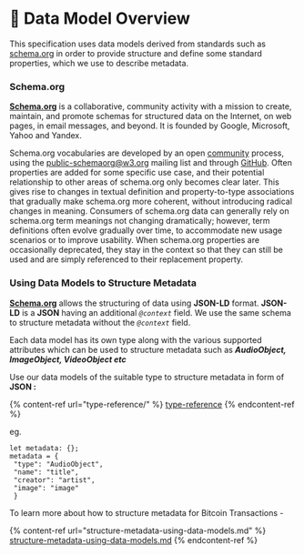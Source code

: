 # 📨 Data Model Overview

This specification uses data models derived from standards such as [schema.org](https://schema.org) in order to provide structure and define some standard properties, which we use to describe metadata.

### Schema.org

[**Schema.org**](http://schema.org) is a collaborative, community activity with a mission to create, maintain, and promote schemas for structured data on the Internet, on web pages, in email messages, and beyond. It is founded by Google, Microsoft, Yahoo and Yandex.&#x20;

Schema.org vocabularies are developed by an open [community](https://www.w3.org/community/schemaorg) process, using the [public-schemaorg@w3.org](http://lists.w3.org/Archives/Public/public-schemaorg) mailing list and through [GitHub](http://github.com/schemaorg/schemaorg). Often properties are added for some specific use case, and their potential relationship to other areas of schema.org only becomes clear later. This gives rise to changes in textual definition and property-to-type associations that gradually make schema.org more coherent, without introducing radical changes in meaning. Consumers of schema.org data can generally rely on schema.org term meanings not changing dramatically; however, term definitions often evolve gradually over time, to accommodate new usage scenarios or to improve usability. When schema.org properties are occasionally deprecated, they stay in the context so that they can still be used and are simply referenced to their replacement property.

### Using Data Models to Structure Metadata

[**Schema.org**](http://schema.org) allows the structuring of data using **JSON-LD** format. **JSON-LD** is a **JSON** having an additional _`@context`_ field. We use the same schema to structure metadata without the _`@context`_ field.

Each data model has its own type along with the various supported attributes which can be used to structure metadata such as  _**AudioObject, ImageObject, VideoObject etc**_

Use our data models of the suitable type to structure metadata in form of **JSON :**

{% content-ref url="type-reference/" %}
[type-reference](type-reference/)
{% endcontent-ref %}

eg.

```
let metadata: {};
metadata = {
 "type": "AudioObject",
 "name": "title",
 "creator": "artist",
 "image": "image" 
 }
```

To learn more about how to structure metadata for Bitcoin Transactions -

{% content-ref url="structure-metadata-using-data-models.md" %}
[structure-metadata-using-data-models.md](structure-metadata-using-data-models.md)
{% endcontent-ref %}





